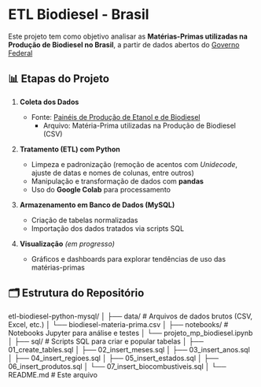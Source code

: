 # ETL Biodiesel - Brasil

Este projeto tem como objetivo analisar as **Matérias-Primas utilizadas na Produção de Biodiesel no Brasil**, a partir de dados abertos do [Governo Federal](https://dados.gov.br/home)

## 📊 Etapas do Projeto
1. **Coleta dos Dados**  
   - Fonte: [Painéis de Produção de Etanol e de Biodiesel](https://dados.gov.br/dados/conjuntos-dados/paineis-de-producao-de-etanol-e-de-biodiesel)
      - Arquivo: Matéria-Prima utilizadas na Produção de Biodiesel (CSV)
   
2. **Tratamento (ETL) com Python**  
   - Limpeza e padronização (remoção de acentos com *Unidecode*, ajuste de datas e nomes de colunas, entre outros) 
   - Manipulação e transformação de dados com **pandas**  
   - Uso do **Google Colab** para processamento

3. **Armazenamento em Banco de Dados (MySQL)**  
   - Criação de tabelas normalizadas
   - Importação dos dados tratados via scripts SQL

4. **Visualização** *(em progresso)*  
   - Gráficos e dashboards para explorar tendências de uso das matérias-primas

## 🗂️ Estrutura do Repositório

etl-biodiesel-python-mysql/
│
├── data/ # Arquivos de dados brutos (CSV, Excel, etc.)
│ └── biodiesel-materia-prima.csv
│
├── notebooks/ # Notebooks Jupyter para análise e testes
│ └── projeto_mp_biodiesel.ipynb
│
├── sql/ # Scripts SQL para criar e popular tabelas
│ ├── 01_create_tables.sql
│ ├── 02_insert_meses.sql
│ ├── 03_insert_anos.sql
│ ├── 04_insert_regioes.sql
│ ├── 05_insert_estados.sql
│ ├── 06_insert_produtos.sql
│ └── 07_insert_biocombustiveis.sql
│
└── README.md # Este arquivo
